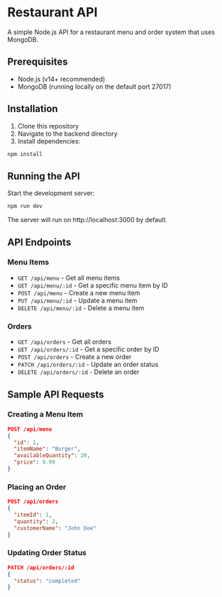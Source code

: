 # Restaurant API

A simple Node.js API for a restaurant menu and order system that uses MongoDB.

## Prerequisites

- Node.js (v14+ recommended)
- MongoDB (running locally on the default port 27017)

## Installation

1. Clone this repository
2. Navigate to the backend directory
3. Install dependencies:

```bash
npm install
```

## Running the API

Start the development server:

```bash
npm run dev
```

The server will run on http://localhost:3000 by default.

## API Endpoints

### Menu Items

- `GET /api/menu` - Get all menu items
- `GET /api/menu/:id` - Get a specific menu item by ID
- `POST /api/menu` - Create a new menu item
- `PUT /api/menu/:id` - Update a menu item
- `DELETE /api/menu/:id` - Delete a menu item

### Orders

- `GET /api/orders` - Get all orders
- `GET /api/orders/:id` - Get a specific order by ID
- `POST /api/orders` - Create a new order
- `PATCH /api/orders/:id` - Update an order status
- `DELETE /api/orders/:id` - Delete an order

## Sample API Requests

### Creating a Menu Item

```json
POST /api/menu
{
  "id": 1,
  "itemName": "Burger",
  "availableQuantity": 20,
  "price": 9.99
}
```

### Placing an Order

```json
POST /api/orders
{
  "itemId": 1,
  "quantity": 2,
  "customerName": "John Doe"
}
```

### Updating Order Status

```json
PATCH /api/orders/:id
{
  "status": "completed"
}
``` 